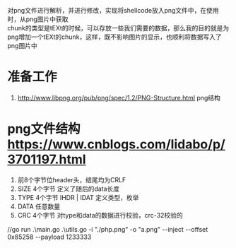 
对png文件进行解析，并进行修改，实现将shellcode放入png文件中，在使用时，从png图片中获取\
chunk的类型是tEXt的时候，可以存放一些我们需要的数据，那么我的目的就是为png增加一个tEXt的chunk，这样，既不影响图片的显示，也顺利将数据写入了png图片中

# 准备工作

1. http://www.libpng.org/pub/png/spec/1.2/PNG-Structure.html  png结构


# png文件结构 https://www.cnblogs.com/lidabo/p/3701197.html

1. 前8个字节位header头，结尾均为CRLF
2. SIZE 4个字节 定义了随后的data长度
3. TYPE 4个字节  IHDR | IDAT 定义类型，枚举
4. DATA 任意数量
5. CRC 4个字节  对type和data的数据进行校验，crc-32校验的


//go run .\main.go .\utils.go -i "./php.png" -o "a.png"  --inject --offset 0x85258 --payload 1233333